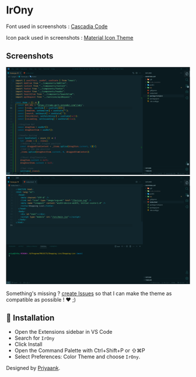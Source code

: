 # IrOny

Font used in screenshots : [Cascadia Code](https://github.com/microsoft/cascadia-code)

Icon pack used in screenshots : [Material Icon Theme](https://marketplace.visualstudio.com/items?itemName=PKief.material-icon-theme)

## Screenshots

![](./assets/Screenshot1.png)
![](./assets/Screenshot2.png)

Something's missing ? [create Issues](https://github.com/BeardedBear/BeardedTheme/issues) so that I can make the theme as compatible as possible ! ❤️ ;)

## 🚀 Installation

- Open the Extensions sidebar in VS Code
- Search for `IrOny`
- Click Install
- Open the Command Palette with Ctrl+Shift+P or ⇧⌘P
- Select Preferences: Color Theme and choose `IrOny`.

Designed by [Priyaank](https://github.com/PRIYAANK2510).
